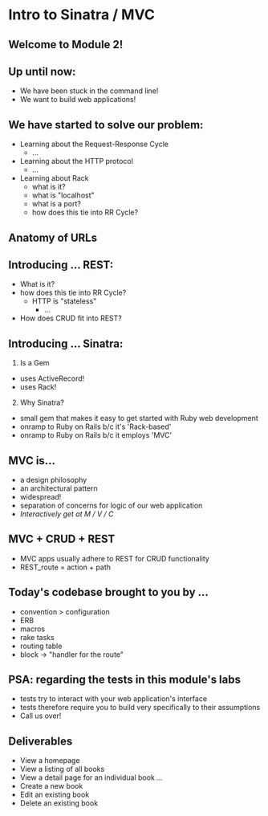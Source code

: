 # Intro to Sinatra / MVC

## Welcome to Module 2!

## Up until now:
- We have been stuck in the command line!
- We want to build web applications!

## We have started to solve our problem:
- Learning about the Request-Response Cycle
  - ...
- Learning about the HTTP protocol
  - ...
- Learning about Rack
  - what is it?
  - what is "localhost"
  - what is a port?
  - how does this tie into RR Cycle?

## Anatomy of URLs

## Introducing ... REST:
- What is it?
- how does this tie into RR Cycle?
  - HTTP is "stateless"
    - ...
- How does CRUD fit into REST?

## Introducing ... Sinatra:
1. Is a Gem
  - uses ActiveRecord!
  - uses Rack!
2. Why Sinatra?
  - small gem that makes it easy to get started with Ruby web development
  - onramp to Ruby on Rails b/c it's 'Rack-based'
  - onramp to Ruby on Rails b/c it employs 'MVC'

## MVC is...
  - a design philosophy
  - an architectural pattern
  - widespread!
  - separation of concerns for logic of our web application
  - *Interactively get at M / V / C*

## MVC + CRUD + REST
- MVC apps usually adhere to REST for CRUD functionality
- REST_route = action + path

## Today's codebase brought to you by ...
- convention > configuration
- ERB
- macros
- rake tasks
- routing table
- block -> "handler for the route"

## PSA: regarding the tests in this module's labs
- tests try to interact with your web application's interface
- tests therefore require you to build very specifically to their assumptions
- Call us over!

## Deliverables

- View  a homepage
- View a listing of all books
- View a detail page for an individual book
*...*
- Create a new book
- Edit an existing book
- Delete an existing book
